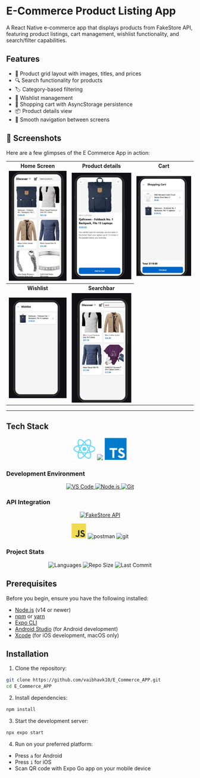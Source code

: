 # E-Commerce Product Listing App

A React Native e-commerce app that displays products from FakeStore API, featuring product listings, cart management, wishlist functionality, and search/filter capabilities.

## Features

- 📱 Product grid layout with images, titles, and prices
- 🔍 Search functionality for products
- 🏷️ Category-based filtering
- 💝 Wishlist management
- 🛒 Shopping cart with AsyncStorage persistence
- 📦 Product details view
- 💫 Smooth navigation between screens

<h2>📸 Screenshots</h2>
<p>Here are a few glimpses of the E Commerce App in action:</p>

<table>
  <tr>
    <th>Home Screen</th>
    <th>Product details</th>
    <th>Cart</th>
  </tr>
  <tr>
    <td><img src="./assets/Home_screen.jpg" alt="Home Screen" width="200"></td>
    <td><img src="./assets/product_detail.jpg" alt="Product details" width="200"></td>
    <td><img src="./assets/cart.jpg" alt="Cart" width="200"></td>
  </tr>
  <tr>
    <th>Wishlist</th>
    <th>Searchbar</th>
  </tr>
  <tr>
    <td><img src="./assets/Wishlist.jpg" alt="Wishlist" width="200"></td>
    <td><img src="./assets/searchbar.jpg" alt="Search Bar" width="200"></td>
   
  </tr>
</table>

<hr>

## Tech Stack



<!-- Or use this cool banner style -->
<div align="center">
  <img height="60" src="https://raw.githubusercontent.com/devicons/devicon/master/icons/react/react-original.svg">
  <img height="60" src="https://www.vectorlogo.zone/logos/expoio/expoio-ar21.svg">
  <img height="60" src="https://raw.githubusercontent.com/devicons/devicon/master/icons/typescript/typescript-original.svg">
</div>

### Development Environment

<p align="center">
  <a href="https://code.visualstudio.com/">
    <img src="https://img.shields.io/badge/VSCode-0078D4?style=for-the-badge&logo=visual%20studio%20code&logoColor=white" alt="VS Code" />
  </a>
  <a href="https://nodejs.org/">
    <img src="https://img.shields.io/badge/Node.js-339933?style=for-the-badge&logo=nodedotjs&logoColor=white" alt="Node.js" />
  </a>
  <a href="https://git-scm.com/">
    <img src="https://img.shields.io/badge/Git-F05032?style=for-the-badge&logo=git&logoColor=white" alt="Git" />
  </a>
</p>

### API Integration

<p align="center">
  <a href="https://fakestoreapi.com/">
    <img src="https://img.shields.io/badge/FakeStore_API-REST-green?style=for-the-badge&logo=swagger&logoColor=white" alt="FakeStore API" />
  </a>
</p>

<p align="center">
  <img src="https://raw.githubusercontent.com/devicons/devicon/master/icons/javascript/javascript-original.svg" alt="javascript" width="40" height="40"/>
  <img src="https://www.vectorlogo.zone/logos/getpostman/getpostman-icon.svg" alt="postman" width="40" height="40"/>
  <img src="https://www.vectorlogo.zone/logos/git-scm/git-scm-icon.svg" alt="git" width="40" height="40"/>
</p>

### Project Stats

<p align="center">
  <img src="https://img.shields.io/github/languages/count/vaibhavk10/E_Commerce_APP?style=for-the-badge" alt="Languages" />
  <img src="https://img.shields.io/github/repo-size/vaibhavk10/E_Commerce_APP?style=for-the-badge" alt="Repo Size" />
  <img src="https://img.shields.io/github/last-commit/vaibhavk10/E_Commerce_APP?style=for-the-badge" alt="Last Commit" />
</p>

## Prerequisites

Before you begin, ensure you have the following installed:
- [Node.js](https://nodejs.org/) (v14 or newer)
- [npm](https://www.npmjs.com/) or [yarn](https://yarnpkg.com/)
- [Expo CLI](https://docs.expo.dev/get-started/installation/)
- [Android Studio](https://developer.android.com/studio) (for Android development)
- [Xcode](https://developer.apple.com/xcode/) (for iOS development, macOS only)

## Installation

1. Clone the repository:
```bash
git clone https://github.com/vaibhavk10/E_Commerce_APP.git
cd E_Commerce_APP
```

2. Install dependencies:
```bash
npm install
```

3. Start the development server:
```bash
npx expo start
```

4. Run on your preferred platform:
- Press `a` for Android
- Press `i` for iOS
- Scan QR code with Expo Go app on your mobile device
